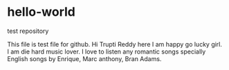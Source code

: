 # hello-world
test repository

This file is test file for github.
Hi Trupti Reddy here
I am happy go lucky girl.
I am die hard music lover.
I love to listen any romantic songs specially English songs by Enrique, Marc anthony, Bran Adams. 
